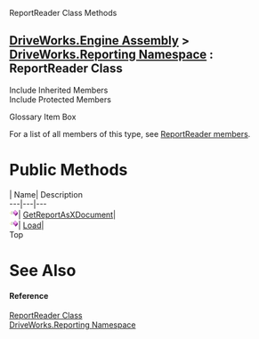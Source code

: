 ReportReader Class Methods   
  
[DriveWorks.Engine Assembly](topic2156.md) > [DriveWorks.Reporting Namespace](topic10334.md) : ReportReader Class  
---  
  
Include Inherited Members    
Include Protected Members    


Glossary Item Box

For a list of all members of this type, see [ReportReader members](topic10463.md).

# Public Methods

| Name| Description  
---|---|---  
![Public Method](dotnetimages/publicMethod.gif)| [GetReportAsXDocument](topic10471.md)|   
![Public Method](dotnetimages/publicMethod.gif)| [Load](topic10473.md)|   
Top

# See Also

#### Reference

[ReportReader Class](topic10462.md)   
[DriveWorks.Reporting Namespace](topic10334.md)


